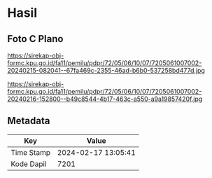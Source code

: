 # Hasil

## Foto C Plano

https://sirekap-obj-formc.kpu.go.id/fa11/pemilu/pdpr/72/05/06/10/07/7205061007002-20240215-082041--67fa469c-2355-46ad-b6b0-537258bd477d.jpg

https://sirekap-obj-formc.kpu.go.id/fa11/pemilu/pdpr/72/05/06/10/07/7205061007002-20240216-152800--b49c8544-4b17-463c-a550-a9a19857420f.jpg


## Metadata

| Key        | Value               |
| ---------- | ------------------- |
| Time Stamp | 2024-02-17 13:05:41 |
| Kode Dapil | 7201                |



